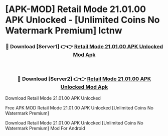 # [APK-MOD] Retail Mode 21.01.00 APK Unlocked - [Unlimited Coins No Watermark Premium] lctnw



<div align="center">
<h3>🔴 Download [Server1] 👉👉 <a href="https://momento.my/?title=Retail_Mode_21.01.00_APK_Unlocked">Retail Mode 21.01.00 APK Unlocked Mod Apk</a></h3><br>

<h3>🔴 Download [Server2] 👉👉 <a href="https://momento.my/?title=Retail_Mode_21.01.00_APK_Unlocked">Retail Mode 21.01.00 APK Unlocked Mod Apk</a></h3>
</div>



Download Retail Mode 21.01.00 APK Unlocked 

Free APK MOD Retail Mode 21.01.00 APK Unlocked [Unlimited Coins No Watermark Premium]

Download Retail Mode 21.01.00 APK Unlocked [Unlimited Coins No Watermark Premium] Mod For Android
